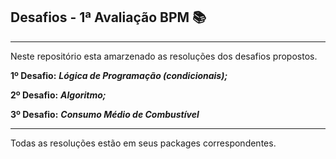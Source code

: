 ## Desafios - 1ª Avaliação BPM :books: 

<hr>

Neste repositório esta amarzenado as resoluções dos desafios propostos.

**1º Desafio:**  **_Lógica de Programação (condicionais);_**

**2º Desafio:**  _**Algoritmo;**_

**3º Desafio:** **_Consumo Médio de Combustível_**

<hr>

Todas as resoluções estão em seus packages correspondentes.

